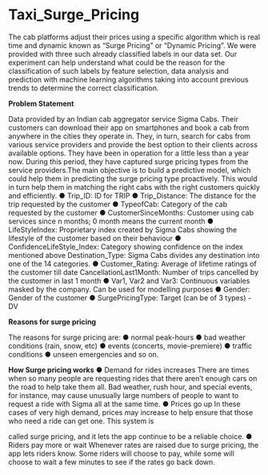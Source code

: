 # Taxi_Surge_Pricing

The cab platforms adjust their prices using a
specific algorithm which is real time and
dynamic known as “Surge Pricing” or
“Dynamic Pricing”. We were provided with
three such already classified labels in our
data set.
Our experiment can help understand what
could be the reason for the classification of
such labels by feature selection, data
analysis and prediction with machine
learning algorithms taking into account
previous trends to determine the correct
classification.

**Problem Statement**

Data provided by an Indian cab aggregator
service Sigma Cabs. Their customers can
download their app on smartphones and
book a cab from anywhere in the cities they
operate in. They, in turn, search for cabs
from various service providers and provide
the best option to their clients across
available options. They have been in
operation for a little less than a year now.
During this period, they have captured surge
pricing types from the service providers.The main objective is to build a predictive
model, which could help them in predicting
the surge pricing type proactively. This
would in turn help them in matching the
right cabs with the right customers quickly
and efficiently.
● Trip_ID: ID for TRIP
● Trip_Distance: The distance for the
trip requested by the customer
● TypeofCab: Category of the cab
requested by the customer
● CustomerSinceMonths: Customer
using cab services since n months; 0
month means the current month
● LifeStyleIndex: Proprietary index
created by Sigma Cabs showing the
lifestyle of the customer based on
their behaviour
● ConfidenceLifeStyle_Index:
Category showing confidence on the
index mentioned above
Destination_Type: Sigma Cabs
divides any destination into one of
the 14 categories.
● Customer_Rating: Average of
lifetime ratings of the customer till
date CancellationLast1Month:
Number of trips cancelled by the
customer in last 1 month
● Var1, Var2 and Var3: Continuous
variables masked by the company.
Can be used for modelling purposes
● Gender: Gender of the customer
● SurgePricingType: Target (can be of
3 types) - DV

**Reasons for surge pricing**

The reasons for surge pricing are:
● normal peak-hours
● bad weather conditions (rain, snow,
etc)
● events (concerts, movie-premiere)
● traffic conditions
● unseen emergencies and so on.

**How Surge pricing works**
● Demand for rides increases
There are times when so many people are
requesting rides that there aren’t enough cars
on the road to help take them all. Bad
weather, rush hour, and special events, for
instance, may cause unusually large
numbers of people to want to request a
ride with Sigma all at the same time.
● Prices go up
In these cases of very high demand, prices
may increase to help ensure that those who
need a ride can get one. This system is

called surge pricing, and it lets the app
continue to be a reliable choice.
● Riders pay more or wait
Whenever rates are raised due to surge
pricing, the app lets riders know. Some
riders will choose to pay, while some will
choose to wait a few minutes to see if the
rates go back down.
